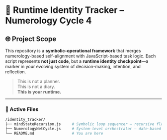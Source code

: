 # 🧠 Runtime Identity Tracker – Numerology Cycle 4

## 🌐 Project Scope

This repository is a **symbolic-operational framework** that merges numerology-based self-alignment with JavaScript-based task logic. Each script represents **not just code**, but a **runtime identity checkpoint**—a marker in your evolving system of decision-making, intention, and reflection.

> This is not a planner.  
> This is not a diary.  
> **This is your runtime.**

---

### 🔩 Active Files

```bash
/identity_tracker/
├── mindStateRecursion.js     # Symbolic loop sequencer — recursive flow design
├── NumerologyNetCycle.js     # System-level orchestrator — date-based phase logic
└── README.md                 # You are here

